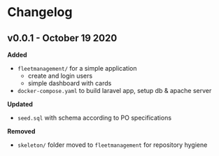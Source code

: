 # Changelog

## v0.0.1 - October 19 2020

**__Added__**

  - `fleetmanagement/` for a simple application
    - create and login users
    - simple dashboard with cards
  - `docker-compose.yaml` to build laravel app, setup db & apache server

 **__Updated__**
   - `seed.sql` with schema according to PO specifications

**__Removed__**
  - `skeleton/` folder moved to `fleetmanagement` for repository hygiene